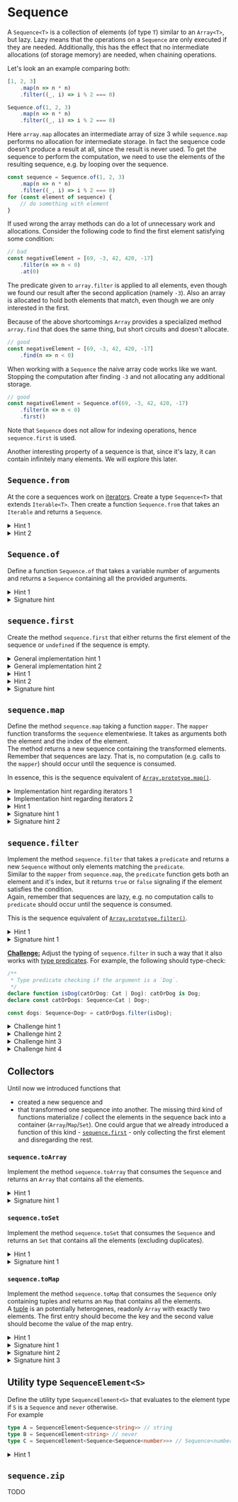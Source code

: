 # Sequence

A `Sequence<T>` is a collection of elements (of type `T`) similar to an `Array<T>`, but lazy. Lazy means that the operations on a `Sequence` are only executed if they are needed.
Additionally, this has the effect that no intermediate allocations (of storage memory) are needed, when chaining operations. 

Let's look an an example comparing both:
```ts
[1, 2, 3]
    .map(n => n * n)
    .filter((_, i) => i % 2 === 0)

Sequence.of(1, 2, 3)
    .map(n => n * n)
    .filter((_, i) => i % 2 === 0)
```

Here `array.map` allocates an intermediate array of size 3 while `sequence.map` performs no allocation for intermediate storage. In fact the sequence code doesn't produce a result at all, since the result is never used.
To get the sequence to perform the computation, we need to use the elements of the resulting sequence, e.g. by looping over the sequence.

```ts
const sequence = Sequence.of(1, 2, 3)
    .map(n => n * n)
    .filter((_, i) => i % 2 === 0)
for (const element of sequence) {
    // do something with element
}
```

If used wrong the array methods can do a lot of unnecessary work and allocations. Consider the following code to find the first element satisfying some condition:

```ts
// bad
const negativeElement = [69, -3, 42, 420, -17]
    .filter(n => n < 0)
    .at(0)
```

The predicate given to `array.filter` is applied to all elements, even though we found our result after the second application (namely `-3`). 
Also an array is allocated to hold both elements that match, even though we are only interested in the first.

Because of the above shortcomings `Array` provides a specialized method `array.find` that does the same thing, but short circuits and doesn't allocate.

```ts
// good
const negativeElement = [69, -3, 42, 420, -17]
    .find(n => n < 0)
```

When working with a `Sequence` the naive array code works like we want. Stopping the computation after finding `-3` and not allocating any additional storage.

```ts
// good
const negativeElement = Sequence.of(69, -3, 42, 420, -17)
    .filter(n => n < 0)
    .first()
```

Note that `Sequence` does not allow for indexing operations, hence `sequence.first` is used.

Another interesting property of a sequence is that, since it's lazy, it can contain infinitely many elements. We will explore this later.

## `Sequence.from`
At the core a sequences work on [iterators](https://developer.mozilla.org/en-US/docs/Web/JavaScript/Reference/Global_Objects/Iterator). 
Create a type `Sequence<T>` that extends `Iterable<T>`. Then create a function `Sequence.from` that takes an `Iterable` and returns a `Sequence`.

<details>
<summary>Hint 1</summary>

`Sequence` needs an `Iterator` and `Iterable` has one.
</details>

<details>
<summary>Hint 2</summary>

The [`Symbol.iterator`](https://developer.mozilla.org/en-US/docs/Web/JavaScript/Reference/Global_Objects/Symbol/iterator) function of the sequence should delegate to the `Symbol.iterator` of the passed iterable.
</details>

## `Sequence.of`
Define a function `Sequence.of` that takes a variable number of arguments and returns a `Sequence` containing all the provided arguments.

<details>
<summary>Hint 1</summary>

`Array` is also an `Iterable`.
</details>

<details>
<summary>Signature hint</summary>

```ts
of<T>(...elements: readonly T[]): Sequence<T>
```
</details>

## `sequence.first`
Create the method `sequence.first` that either returns the first element of the sequence or `undefined` if the sequence is empty.

<details>
<summary>General implementation hint 1</summary>

All sequences are similar and only differ in the returned `Iterator`. Hence, it is useful to define all other methods in one place and reuse them across all sequences.
</details>

<details>
<summary>General implementation hint 2</summary>

Reusing the other methods can be achieved by implementing them in an abstract class, where `Symbol.iterator` is abstract, and inheritance.

Another possibility is to define a factory function. It takes an implementation of a `Symbol.iterator` function and returns a `Sequence` defining all the other methods.
</details>

<details>
<summary>Hint 1</summary>

`Iterable`s like `Sequence` can be used together with a `for...of` loop.
</details>

<details>
<summary>Hint 2</summary>

Immediately return the iterated element in the body of the `for...of` loop.
</details>

<details>
<summary>Signature hint</summary>

```ts
first(): T | undefined
```
</details>

## `sequence.map`
Define the method `sequence.map` taking a function `mapper`. The `mapper` function transforms the `sequence` elementwiese.
It takes as arguments both the element and the index of the element.  
The method returns a new sequence containing the transformed elements.
Remember that sequences are lazy. That is, no computation (e.g. calls to the `mapper`) should occur until the sequence is consumed.

In essence, this is the sequence equivalent of [`Array.prototype.map()`](https://developer.mozilla.org/en-US/docs/Web/JavaScript/Reference/Global_Objects/Array/map).


<details>
<summary>Implementation hint regarding iterators 1</summary>

The [iterator protocol](https://developer.mozilla.org/en-US/docs/Web/JavaScript/Reference/Iteration_protocols#the_iterator_protocol)
is relatively involved.
It is easier to to put your logic in a [generator function](https://developer.mozilla.org/en-US/docs/Web/JavaScript/Reference/Statements/function*) and invoke it than implement your own custom iterator.
Just be aware that by default `this` inside `function*` does _not_ refer to the `this` of the containing class.
</details>


<details>
<summary>Implementation hint regarding iterators 2</summary>

Example of how to create an iterator containing the values `1`, `2` and `this.a`:
```ts
// creating a local reference to `this` so that it gets captured by function*
const _this = this
(function* () {
    yield 1;
    yield 2;
    yield _this.a;
})()
```
</details>

<details>
<summary>Hint 1</summary>
Loop over the old sequence and `yield` the result of applying the `mapper`.
</details>

<details>
<summary>Signature hint 1</summary>

`map` must introduce a new type. The `mapper` function takes an element of the sequence's element type and a `number` and returns the new type.
</details>

<details>
<summary>Signature hint 2</summary>

```ts
map<U>(mapper: (element:T, index: number) => U): Sequence<U>
```
</details>

## `sequence.filter`
Implement the method `sequence.filter` that takes a `predicate` and returns a new `Sequence` without only elements matching the `predicate`.  
Similar to the `mapper` from `sequence.map`, the `predicate` function gets both an element and it's index, but it returns `true` or `false` signaling if the element satisfies the condition.  
Again, remember that sequences are lazy, e.g. no computation calls to `predicate` should occur until the sequence is consumed.

This is the sequence equivalent of [`Array.prototype.filter()`](https://developer.mozilla.org/en-US/docs/Web/JavaScript/Reference/Global_Objects/Array/filter).

<details>
<summary>Hint 1</summary>
Loop over the old sequence and `yield` the element only if it satisfies the `predicate`, otherwise continue with the next.
</details>

<details>
<summary>Signature hint 1</summary>

```ts
filter(predicate: (element:T, index: number) => boolean): Sequence<T>
```
</details>

<ins>**Challenge:**</ins> Adjust the typing of `sequence.filter` in such a way that it also works with [type predicates](https://www.typescriptlang.org/docs/handbook/2/narrowing.html#using-type-predicates).
For example, the following should type-check:
```ts
/**
 * Type predicate checking if the argument is a `Dog`.
 */
declare function isDog(catOrDog: Cat | Dog): catOrDog is Dog;
declare const catOrDogs: Sequence<Cat | Dog>;

const dogs: Sequence<Dog> = catOrDogs.filter(isDog);
```

<details>
<summary>Challenge hint 1</summary>

The version of `sequence.filter` must exist as a separate overload.
</details>

<details>
<summary>Challenge hint 2</summary>

The syntax for the type of a type predicate is as follows
```ts
myTypePredicate: (arg_1: A1, arg_2: A2, ..., arg_n: AN) => arg_i is T
```
</details>

<details>
<summary>Challenge hint 3</summary>

The overload must introduce a new type that the type predicates narrows to. The returned `Sequence` is of this new type.
</details>


<details>
<summary>Challenge hint 4</summary>

```ts
filter<S extends T>(predicate: (element: T, index: number) => element is S): Sequence<S>;
```
</details>

## Collectors
Until now we introduced functions that 
 - created a new sequence and
 - that transformed one sequence into another.
The missing third kind of functions materialize / collect the elements in the sequence back into a container (`Array`/`Map`/`Set`).
One could argue that we already introduced a function of this kind - [`sequence.first`](#sequencefirst) - only collecting the first element and disregarding the rest. 

### `sequence.toArray`
Implement the method `sequence.toArray` that consumes the `Sequence` and returns an `Array` that contains all the elements.

<details>
<summary>Hint 1</summary>

[`Array.from`](https://developer.mozilla.org/en-US/docs/Web/JavaScript/Reference/Global_Objects/Array/from) creates a new `Array` from an `Iterator`.
</details>

<details>
<summary>Signature hint 1</summary>

```ts
toArray(): T[]
```
</details>

### `sequence.toSet`
Implement the method `sequence.toSet` that consumes the `Sequence` and returns an `Set` that contains all the elements (excluding duplicates).

<details>
<summary>Hint 1</summary>

The [`Set constructor`](https://developer.mozilla.org/en-US/docs/Web/JavaScript/Reference/Global_Objects/Set/Set) can create an `Set` from an `Iterator`.
</details>

<details>
<summary>Signature hint 1</summary>

```ts
toSet(): Set<T>
```
</details>

### `sequence.toMap`
Implement the method `sequence.toMap` that consumes the `Sequence` only containing tuples and returns an `Map` that contains all the elements.  
A [tuple](https://www.typescriptlang.org/docs/handbook/2/objects.html#tuple-types) is an potentially heterogenes, readonly `Array` with exactly two elements.
The first entry should become the key and the second value should become the value of the map entry.

<details>
<summary>Hint 1</summary>

The [`Map constructor`](https://developer.mozilla.org/en-US/docs/Web/JavaScript/Reference/Global_Objects/Map/Map) can create an `Map` from an `Iterator` of pairs.
</details>

<details>
<summary>Signature hint 1</summary>

Use a [this parameters](https://www.typescriptlang.org/docs/handbook/2/classes.html#this-parameters) to constrain in which context the method is callable.

</details>

<details>
<summary>Signature hint 2</summary>

The type of the Sequence (`this`) must be `Sequence<readonly [K, V]>` where `K` and `V` are new types.

</details>

<details>
<summary>Signature hint 3</summary>

```ts
toMap<K, V>(this: Sequence<readonly [K, V]>): Map<K, V>
```
</details>

## Utility type `SequenceElement<S>`
Define the utility type `SequenceElement<S>` that evaluates to the element type if `S` is a `Sequence` and `never` otherwise.  
For example 
```ts
type A = SequenceElement<Sequence<string>> // string
type B = SequenceElement<string> // never
type C = SequenceElement<Sequence<Sequence<number>>> // Sequence<number>
```

<details>
<summary>Hint 1</summary>

Take a look at conditional types, especially the [`infer`](https://www.typescriptlang.org/docs/handbook/2/conditional-types.html#inferring-within-conditional-types) keyword,
</details>

## `sequence.zip`
TODO
